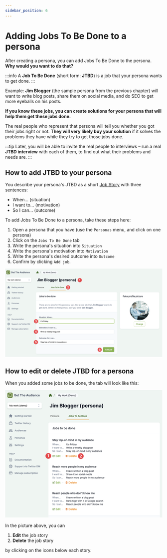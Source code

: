 ```yaml
---
sidebar_position: 6
---
```


# Adding Jobs To Be Done to a persona

After creating a persona, you can add Jobs To Be Done to the persona. **Why would you want to do that?**

:::info
A **Job To Be Done** (short form: **JTBD**) is a job that your persona wants to get done. 
:::

Example: **Jim Blogger** (the sample persona from the previous chapter) will want to write blog posts, share them on social media, and do SEO to get more eyeballs on his posts.

**If you know these jobs, you can create solutions for your persona that will help them get these jobs done.**

The real people who represent that persona will tell you whether you got their jobs right or not. **They will very likely buy your solution** if it solves the problems they have while they try to get those jobs done.

:::tip
Later, you will be able to invite the real people to interviews – run a real **JTBD interview** with each of them, to find out what their problems and needs are.
:::

## How to add JTBD to your persona

You describe your persona's JTBD as a short [Job Story](https://www.intercom.com/blog/accidentally-invented-job-stories/) with three sentences:

- When… (situation)
- I want to… (motivation)
- So I can… (outcome)

To add Jobs To Be Done to a persona, take these steps here:

1. Open a persona that you have (use the `Personas` menu, and click on one persona)
2. Click on the `Jobs To Be Done` tab
3. Write the persona's situation into `Situation`
4. Write the persona's motivation into `Motivation`
5. Write the persona's desired outcome into `Outcome`
6. Confirm by clicking `Add job`.

![Adding a JTBD to a persona](/img/tutorial/adding-jtbd-to-persona.png)

## How to edit or delete JTBD for a persona

When you added some jobs to be done, the tab will look like this:

![Edit or Delete a JTBD in a persona](/img/tutorial/edit-or-delete-jtbd-in-persona.png)

In the picture above, you can

1. **Edit** the job story
2. **Delete** the job story

by clicking on the icons below each story.
